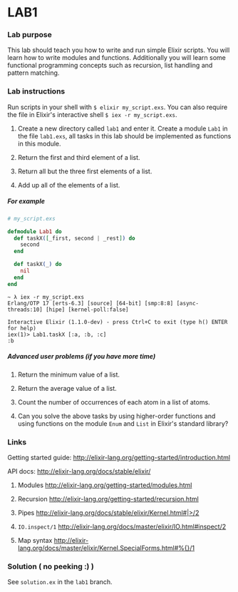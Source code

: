 # LAB1

### Lab purpose

This lab should teach you how to write and run simple Elixir scripts. You will
learn how to write modules and functions. Additionally you will learn some
functional programming concepts such as recursion, list handling and pattern
matching.


### Lab instructions

Run scripts in your shell with `$ elixir my_script.exs`. You can also require
the file in Elixir's interactive shell `$ iex -r my_script.exs`.

  1. Create a new directory called `lab1` and enter it. Create a module `Lab1` in the file `lab1.exs`, all tasks in this lab
     should be implemented as functions in this module.

  2. Return the first and third element of a list.

  3. Return all but the three first elements of a list.

  4. Add up all of the elements of a list.

##### For example

```elixir
# my_script.exs

defmodule Lab1 do
  def taskX([_first, second | _rest]) do
    second
  end

  def taskX(_) do
    nil
  end
end
```

```
~ λ iex -r my_script.exs
Erlang/OTP 17 [erts-6.3] [source] [64-bit] [smp:8:8] [async-threads:10] [hipe] [kernel-poll:false]

Interactive Elixir (1.1.0-dev) - press Ctrl+C to exit (type h() ENTER for help)
iex(1)> Lab1.taskX [:a, :b, :c]
:b
```


##### Advanced user problems (if you have more time)

  1. Return the minimum value of a list.

  2. Return the average value of a list.

  3. Count the number of occurrences of each atom in a list of atoms.

  4. Can you solve the above tasks by using higher-order functions and using
     functions on the module `Enum` and `List` in Elixir's standard library?


### Links

Getting started guide: http://elixir-lang.org/getting-started/introduction.html

API docs: http://elixir-lang.org/docs/stable/elixir/

  1. Modules http://elixir-lang.org/getting-started/modules.html

  2. Recursion http://elixir-lang.org/getting-started/recursion.html

  3. Pipes http://elixir-lang.org/docs/stable/elixir/Kernel.html#|>/2

  4. `IO.inspect/1` http://elixir-lang.org/docs/master/elixir/IO.html#inspect/2

  5. Map syntax http://elixir-lang.org/docs/master/elixir/Kernel.SpecialForms.html#%{}/1


### Solution ( no peeking :) )

See `solution.ex` in the `lab1` branch.
